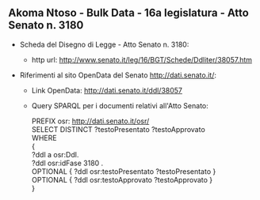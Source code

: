## Akoma Ntoso - Bulk Data - 16a legislatura - Atto Senato n. 3180 ##

* Scheda del Disegno di Legge - Atto Senato n. 3180:
	* http url: http://www.senato.it/leg/16/BGT/Schede/Ddliter/38057.htm

* Riferimenti al sito OpenData del Senato http://dati.senato.it/:
	* Link OpenData: http://dati.senato.it/ddl/38057
	* Query SPARQL per i documenti relativi all'Atto Senato:

        PREFIX osr: <http://dati.senato.it/osr/>  
		SELECT DISTINCT ?testoPresentato ?testoApprovato  
		WHERE  
		{  
		    ?ddl a osr:Ddl.  
		    ?ddl osr:idFase 3180 .  
		    OPTIONAL { ?ddl osr:testoPresentato ?testoPresentato }  
		    OPTIONAL { ?ddl osr:testoApprovato ?testoApprovato }  
		}
		